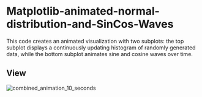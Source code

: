 # Matplotlib-animated-normal-distribution-and-SinCos-Waves
This code creates an animated visualization with two subplots: the top subplot displays a continuously updating histogram of randomly generated data, while the bottom subplot animates sine and cosine waves over time.

## View

![combined_animation_10_seconds](https://github.com/KamilOpaluch/Matplotlib-animated-normal-distribution-and-SinCos-Waves/assets/142261174/a1d45d3c-2a70-481d-a4b5-5df7336652c6)
